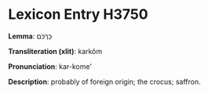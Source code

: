 # Lexicon Entry H3750

**Lemma**: כַּרְכֹּם

**Transliteration (xlit)**: karkôm

**Pronunciation**: kar-kome'

**Description**:
probably of foreign origin; the crocus; saffron.
